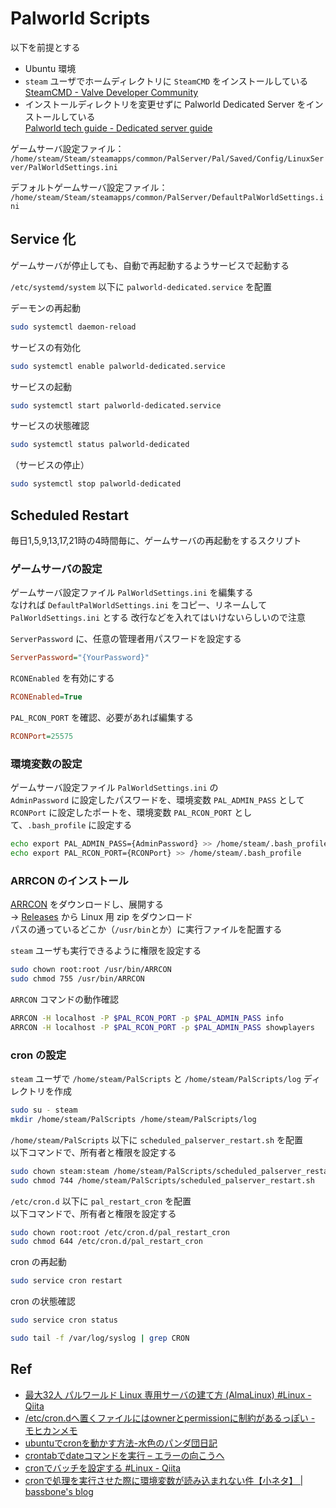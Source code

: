 # Palworld Scripts

以下を前提とする

- Ubuntu 環境
- `steam` ユーザでホームディレクトリに `SteamCMD` をインストールしている\
  [SteamCMD - Valve Developer Community](https://developer.valvesoftware.com/wiki/SteamCMD#Ubuntu)
- インストールディレクトリを変更せずに Palworld Dedicated Server をインストールしている\
  [Palworld tech guide - Dedicated server guide](https://tech.palworldgame.com/dedicated-server-guide#linux)

ゲームサーバ設定ファイル：\
`/home/steam/Steam/steamapps/common/PalServer/Pal/Saved/Config/LinuxServer/PalWorldSettings.ini`

デフォルトゲームサーバ設定ファイル：\
`/home/steam/Steam/steamapps/common/PalServer/DefaultPalWorldSettings.ini`

## Service 化

ゲームサーバが停止しても、自動で再起動するようサービスで起動する

`/etc/systemd/system` 以下に `palworld-dedicated.service` を配置

デーモンの再起動

```bash
sudo systemctl daemon-reload
```

サービスの有効化

```bash
sudo systemctl enable palworld-dedicated.service
```

サービスの起動

```bash
sudo systemctl start palworld-dedicated.service
```

サービスの状態確認

```bash
sudo systemctl status palworld-dedicated
```

（サービスの停止）

```bash
sudo systemctl stop palworld-dedicated
```

## Scheduled Restart

毎日1,5,9,13,17,21時の4時間毎に、ゲームサーバの再起動をするスクリプト

### ゲームサーバの設定

ゲームサーバ設定ファイル `PalWorldSettings.ini` を編集する\
なければ `DefaultPalWorldSettings.ini` をコピー、リネームして `PalWorldSettings.ini` とする
改行などを入れてはいけないらしいので注意

`ServerPassword` に、任意の管理者用パスワードを設定する

```ini
ServerPassword="{YourPassword}"
```

`RCONEnabled` を有効にする

```ini
RCONEnabled=True
```

`PAL_RCON_PORT` を確認、必要があれば編集する

```ini
RCONPort=25575
```

### 環境変数の設定

ゲームサーバ設定ファイル `PalWorldSettings.ini` の\
`AdminPassword` に設定したパスワードを、環境変数 `PAL_ADMIN_PASS` として\
`RCONPort` に設定したポートを、環境変数 `PAL_RCON_PORT` として、`.bash_profile` に設定する

```bash
echo export PAL_ADMIN_PASS={AdminPassword} >> /home/steam/.bash_profile
echo export PAL_RCON_PORT={RCONPort} >> /home/steam/.bash_profile
```

### ARRCON のインストール

[ARRCON](https://github.com/radj307/ARRCON) をダウンロードし、展開する\
→ [Releases](https://github.com/radj307/ARRCON/releases) から Linux 用 zip をダウンロード\
パスの通っているどこか（`/usr/bin`とか）に実行ファイルを配置する

`steam` ユーザも実行できるように権限を設定する

```bash
sudo chown root:root /usr/bin/ARRCON
sudo chmod 755 /usr/bin/ARRCON
```

`ARRCON` コマンドの動作確認

```bash
ARRCON -H localhost -P $PAL_RCON_PORT -p $PAL_ADMIN_PASS info
ARRCON -H localhost -P $PAL_RCON_PORT -p $PAL_ADMIN_PASS showplayers
```

### cron の設定

`steam` ユーザで `/home/steam/PalScripts` と `/home/steam/PalScripts/log` ディレクトリを作成

```bash
sudo su - steam
mkdir /home/steam/PalScripts /home/steam/PalScripts/log
```

`/home/steam/PalScripts` 以下に `scheduled_palserver_restart.sh` を配置\
以下コマンドで、所有者と権限を設定する

```bash
sudo chown steam:steam /home/steam/PalScripts/scheduled_palserver_restart.sh
sudo chmod 744 /home/steam/PalScripts/scheduled_palserver_restart.sh
```

`/etc/cron.d` 以下に `pal_restart_cron` を配置\
以下コマンドで、所有者と権限を設定する

```bash
sudo chown root:root /etc/cron.d/pal_restart_cron
sudo chmod 644 /etc/cron.d/pal_restart_cron
```

cron の再起動

```bash
sudo service cron restart
```

cron の状態確認

```bash
sudo service cron status
```

```bash
sudo tail -f /var/log/syslog | grep CRON
```

## Ref

- [最大32人 パルワールド Linux 専用サーバの建て方 (AlmaLinux) #Linux - Qiita](https://qiita.com/naoya-i/items/e907a6b949e5da36d532)
- [/etc/cron.dへ置くファイルにはownerとpermissionに制約があるっぽい - モヒカンメモ](https://blog.pinkumohikan.com/entry/etc-cron.d-has-restriction-for-permission-and-owner)
- [ubuntuでcronを動かす方法-水色のパンダ団日記](https://pandadannikki.blogspot.com/2023/03/crontab.html)
- [crontabでdateコマンドを実行 – エラーの向こうへ](https://tech.mktime.com/entry/365)
- [cronでバッチを設定する #Linux - Qiita](https://qiita.com/kiiimiis/items/4b8d0ff0e6891e5df868)
- [cronで処理を実行させた際に環境変数が読み込まれない件【小ネタ】 | bassbone's blog](https://blog.bassbone.tokyo/archives/1311)
